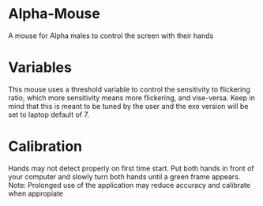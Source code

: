 # Alpha-Mouse
A mouse for Alpha males to control the screen with their hands

# Variables
This mouse uses a threshold variable to control the sensitivity to flickering ratio, which more sensitivity means more flickering, and vise-versa. Keep in mind that this is meant to be tuned by the user and the exe version will be set to laptop default of 7.

# Calibration
Hands may not detect properly on first time start. Put both hands in front of your computer and slowly turn both hands until a green frame appears. Note: Prolonged use of the application may reduce accuracy and calibrate when appropiate